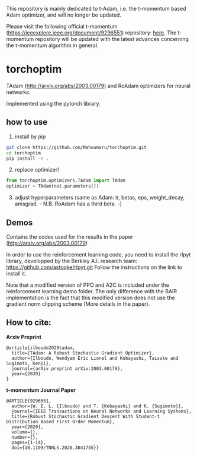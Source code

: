  This repository is mainly dedicated to t-Adam, i.e. the t-momentum based Adam optimizer, and will no longer be updated.
 
 Please visit the following official t-momentum (https://ieeexplore.ieee.org/document/9296551) repository: [here](https://github.com/Mahoumaru/t-momentum.git).
 The t-momentum repository will be updated with the latest advances concerning the t-momentum algorithm in general.

# torchoptim
TAdam (http://arxiv.org/abs/2003.00179) and RoAdam optimizers for neural networks.

Implemented using the pytorch library.

## how to use

1. install by pip
```bash
git clone https://github.com/Mahoumaru/torchoptim.git
cd torchoptim
pip install -e .
```
2. replace optimizer!
```python
from torchoptim.optimizers.TAdam import TAdam
optimizer = TAdam(net.parameters())
```
3. adjust hyperparameters (same as Adam: lr, betas, eps, weight_decay, amsgrad. - N.B. RoAdam has a third beta. -)

## Demos
 Contains the codes used for the results in the paper (http://arxiv.org/abs/2003.00179)

 In order to use the reinforcement learning code, you need to install the rlpyt library, developped by the Berkley A.I. research team: https://github.com/astooke/rlpyt.git
 Follow the instructions on the link to install it.
 
 Note that a modified version of PPO and A2C is included under the reinforcement learning demo folder. The only difference with the BAIR implementation is the fact that this modified version does not use the gradient norm clipping scheme (More details in the paper).

## How to cite:

**Arxiv Preprint**
```
@article{ilboudo2020tadam,
  title={TAdam: A Robust Stochastic Gradient Optimizer},
  author={Ilboudo, Wendyam Eric Lionel and Kobayashi, Taisuke and Sugimoto, Kenji},
  journal={arXiv preprint arXiv:2003.00179},
  year={2020}
}
```

**t-momentum Journal Paper**

```
@ARTICLE{9296551,
  author={W. E. L. {Ilboudo} and T. {Kobayashi} and K. {Sugimoto}},
  journal={IEEE Transactions on Neural Networks and Learning Systems}, 
  title={Robust Stochastic Gradient Descent With Student-t Distribution Based First-Order Momentum}, 
  year={2020},
  volume={},
  number={},
  pages={1-14},
  doi={10.1109/TNNLS.2020.3041755}}
```
